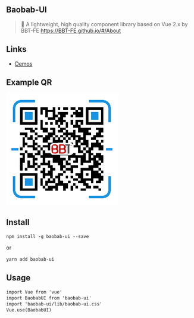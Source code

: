 ## Baobab-UI

> 🚀  A lightweight, high quality component library based on Vue 2.x by BBT-FE https://BBT-FE.github.io/#/About

## Links
- [Demos](https://BBT-FE.github.io/#/Demos)

## Example QR

![Example QR](./assets/example-qr.png)

## Install
```
npm install -g baobab-ui --save
```
or

```
yarn add baobab-ui
```

## Usage
```
import Vue from 'vue'
import BaobabUI from 'baobab-ui'
import 'baobab-ui/lib/baobab-ui.css'
Vue.use(BaobabUI)
```
